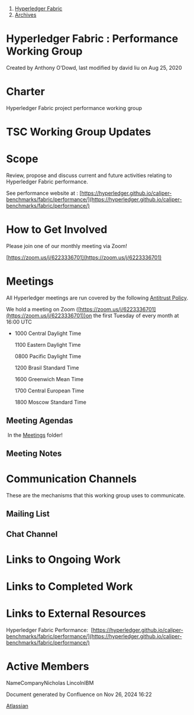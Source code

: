 1. [Hyperledger Fabric](index.html)
2. [Archives](Archives_22840389.html)

# Hyperledger Fabric : Performance Working Group

Created by Anthony O'Dowd, last modified by david liu on Aug 25, 2020

# **Charter**

Hyperledger Fabric project performance working group

# **TSC Working Group Updates**

# **Scope**

Review, propose and discuss current and future activities relating to Hyperledger Fabric performance. 

See performance website at : [https://hyperledger.github.io/caliper-benchmarks/fabric/performance/](https://hyperledger.github.io/caliper-benchmarks/fabric/performance/)

# **How to Get Involved**

Please join one of our monthly meeting via Zoom!

[https://zoom.us/j/6223336701](https://zoom.us/j/6223336701)

# **Meetings**

All Hyperledger meetings are run covered by the following [Antitrust Policy](https://docs.google.com/presentation/d/1KGMALektapBdfUPcPR0jBhoKrzmToNE28n-Xs-1zMY0/edit?usp=sharing).

We hold a meeting on Zoom ([https://zoom.us/j/6223336701](https://zoom.us/j/6223336701))on the first Tuesday of every month at 16:00 UTC

- 1000 Central Daylight Time
  
  1100 Eastern Daylight Time
  
  0800 Pacific Daylight Time
  
  1200 Brasil Standard Time
  
  1600 Greenwich Mean Time
  
  1700 Central European Time
  
  1800 Moscow Standard Time

## **Meeting Agendas**

 In the [Meetings](https://lf-hyperledger.atlassian.net/wiki/display/fabric/PWG+Meetings) folder!

## **Meeting Notes**

# **Communication Channels**

These are the mechanisms that this working group uses to communicate.

## **Mailing List**

## **Chat Channel**

# **Links to Ongoing Work**

# **Links to Completed Work**

# **Links to External Resources**

Hyperledger Fabric Performance:  [https://hyperledger.github.io/caliper-benchmarks/fabric/performance/](https://hyperledger.github.io/caliper-benchmarks/fabric/performance/)

# **Active Members**

  NameCompanyNicholas LincolnIBM

Document generated by Confluence on Nov 26, 2024 16:22

[Atlassian](http://www.atlassian.com/)
